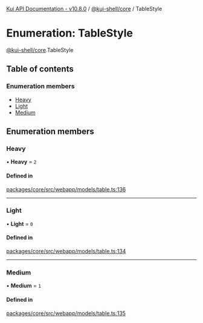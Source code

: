 [Kui API Documentation - v10.8.0](../README.md) / [@kui-shell/core](../modules/kui_shell_core.md) / TableStyle

# Enumeration: TableStyle

[@kui-shell/core](../modules/kui_shell_core.md).TableStyle

## Table of contents

### Enumeration members

- [Heavy](kui_shell_core.TableStyle.md#heavy)
- [Light](kui_shell_core.TableStyle.md#light)
- [Medium](kui_shell_core.TableStyle.md#medium)

## Enumeration members

### Heavy

• **Heavy** = `2`

#### Defined in

[packages/core/src/webapp/models/table.ts:136](https://github.com/mra-ruiz/kui/blob/a3b5e3edf/packages/core/src/webapp/models/table.ts#L136)

---

### Light

• **Light** = `0`

#### Defined in

[packages/core/src/webapp/models/table.ts:134](https://github.com/mra-ruiz/kui/blob/a3b5e3edf/packages/core/src/webapp/models/table.ts#L134)

---

### Medium

• **Medium** = `1`

#### Defined in

[packages/core/src/webapp/models/table.ts:135](https://github.com/mra-ruiz/kui/blob/a3b5e3edf/packages/core/src/webapp/models/table.ts#L135)
